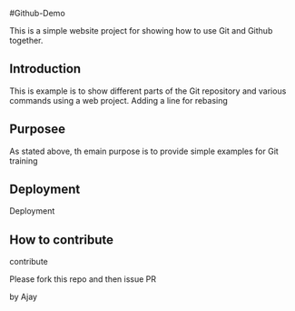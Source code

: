 
#Github-Demo

This is a simple website project for showing how to use Git and Github together.

## Introduction

This is example is to show different parts of the Git repository and various commands using a web project. Adding a line for rebasing

## Purposee

As stated above, th emain purpose is to provide simple examples for Git training

## Deployment
Deployment
## How to contribute

contribute

Please fork this repo and then issue PR

by Ajay

